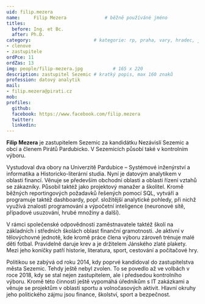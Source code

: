 ```yaml
---
uid: filip.mezera
name:     Filip Mezera      		# běžně používáné jméno
titles:
  before: Ing. et Bc.
  after: Ph.D.
category:                 		# kategorie: rp, praha, vary, hradec, jmk, senat
- clenove
- zastupitele
ordPce: 11
ordZas: 13
img: people/filip-mezera.jpg           # 165 x 220
description: zastupitel Sezemic # kratký popis, max 160 znaků
profession: datový analytik
mail:
- filip.mezera@pirati.cz
mob:
profiles:
  github:
  facebook: https://www.facebook.com/filip.mezera
  twitter:
  linkedin:
---
```


**Filip Mezera** je zastupitelem Sezemic za kandidátku Nezávislí Sezemic a obcí a členem Pirátů Pardubicko. V Sezemicích působí také v kontrolním výboru.

Vystudoval dva obory na Univerzitě Pardubice – Systémové inženýrství a informatika a Historicko-literární studia. Nyní je datovým analytikem v oblasti financí. Věnuje se především obchodní oblasti a oblasti řízení vztahů se zákazníky. Působil taktéž jako projektový manažer a školitel. Kromě běžných reportingových požadavků řešených pomocí SQL, vytváří a programuje taktéž dashboardy, popř. složitější analytické pohledy, při nichž využívá znalostí programování a výpočetní inteligence (neuronové sítě, případové usuzování, hrubé množiny a další).

V rámci společenské odpovědnosti zaměstnavatele taktéž školí na základních i středních školách oblast finanční gramotnosti. Je aktivní v tělovýchovné jednotě, kde kromě práce člena výboru zároveň trénuje malé děti fotbal. Pravidelně daruje krev a je držitelem Jánského zlaté plakety. Mezi jeho koníčky patří historie, literatura, sport, cestování a počítačové hry.

Politikou se zabývá od roku 2014, kdy poprvé kandidoval do zastupitelstva města Sezemic. Tehdy ještě nebyl zvolen. To se povedlo až ve volbách v roce 2018, kdy se stal nejen zastupitelem, ale i předsedou kontrolního výboru. Kromě této činnosti ještě vypomáhá úředníkům s IT zakázkami a věnuje se projektům v oblasti sportu a volnočasových aktivit. Hlavní okruhy jeho politického zájmu jsou finance, školství, sport a bezpečnost.
